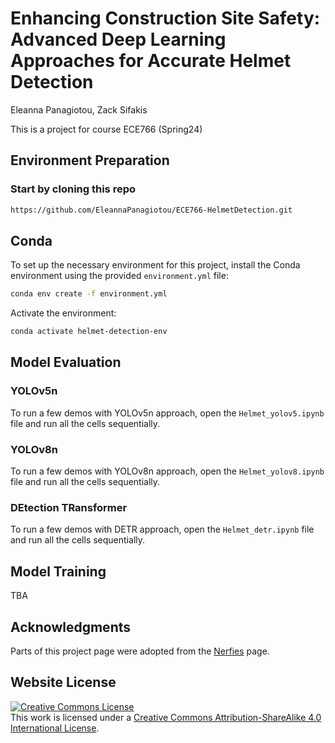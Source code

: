 # Enhancing Construction Site Safety: Advanced Deep Learning Approaches for Accurate Helmet Detection
Eleanna Panagiotou, Zack Sifakis 

This is a project for course ECE766 (Spring24)


## Environment Preparation

### Start by cloning this repo
```bash
https://github.com/EleannaPanagiotou/ECE766-HelmetDetection.git
```

## Conda
To set up the necessary environment for this project, install the Conda environment using the provided `environment.yml` file:
```bash
conda env create -f environment.yml
```

Activate the environment:
```bash
conda activate helmet-detection-env
```

## Model Evaluation

### YOLOv5n
To run a few demos with YOLOv5n approach, open the `Helmet_yolov5.ipynb` file and run all the cells sequentially.

### YOLOv8n
To run a few demos with YOLOv8n approach, open the `Helmet_yolov8.ipynb` file and run all the cells sequentially.

### DEtection TRansformer
To run a few demos with DETR approach, open the `Helmet_detr.ipynb` file and run all the cells sequentially.

## Model Training 
TBA
















## Acknowledgments
Parts of this project page were adopted from the [Nerfies](https://nerfies.github.io/) page.

## Website License
<a rel="license" href="http://creativecommons.org/licenses/by-sa/4.0/"><img alt="Creative Commons License" style="border-width:0" src="https://i.creativecommons.org/l/by-sa/4.0/88x31.png" /></a><br />This work is licensed under a <a rel="license" href="http://creativecommons.org/licenses/by-sa/4.0/">Creative Commons Attribution-ShareAlike 4.0 International License</a>.
